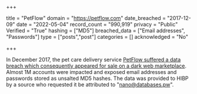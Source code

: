 +++

title = "PetFlow"
domain = "https://petflow.com"
date_breached = "2017-12-09"
date = "2022-05-04"
record_count = "990,919"
privacy = "Public"
Verified = "True"
hashing = ["MD5"]
breached_data = ["Email addresses", "Passwords"]
type = ["posts","post"]
categories = []
acknowledged = "No"


+++


In December 2017, the pet care delivery service <a href="https://techcrunch.com/2019/02/14/hacker-strikes-again/" target="_blank" rel="noopener">PetFlow suffered a data breach which consequently appeared for sale on a dark web marketplace</a>. Almost 1M accounts were impacted and exposed email addresses and passwords stored as unsalted MD5 hashes. The data was provided to HIBP by a source who requested it be attributed to &quot;nano@databases.pw&quot;.

